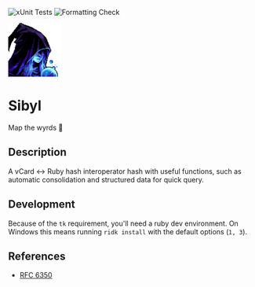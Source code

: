 ![xUnit Tests](https://github.com/Ifiht/Sibyl/actions/workflows/ruby.yml/badge.svg)
![Formatting Check](https://github.com/Ifiht/Sibyl/actions/workflows/syntax.yml/badge.svg)

<img src="./resources/dhl2_sibyl_by_Rasgar.png" width="109" height="109">

# Sibyl
Map the wyrds :crystal_ball:

## Description
A vCard <-> Ruby hash interoperator hash with useful functions, such as automatic consolidation and structured data for quick query.

## Development
Because of the `tk` requirement, you'll need a ruby dev environment. On Windows this means running `ridk install` with the default options (`1, 3`).

## References
- [RFC 6350](https://www.rfc-editor.org/rfc/rfc6350)
